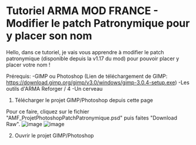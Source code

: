 # Tutoriel ARMA MOD FRANCE - Modifier le patch Patronymique pour y placer son nom

Hello, dans ce tutoriel, je vais vous apprendre à modifier le patch patronymique (disponible depuis la v1.17 du mod) pour pouvoir placer y placer votre nom !

Prérequis: 
-GIMP ou Photoshop (Lien de téléchargement de GIMP: https://download.gimp.org/gimp/v3.0/windows/gimp-3.0.4-setup.exe)
-Les outils d'ARMA Reforger / 4
-Un cerveau

1. Télécharger le projet GIMP/Photoshop depuis cette page

  Pour ce faire, cliquez sur le fichier "AMF_ProjetPhotoshopPatchPatronymique.psd" puis faites "Download Raw".
  ![image](https://github.com/user-attachments/assets/045cbce8-c3f8-4556-a76f-721d6602d1aa)
  ![image](https://github.com/user-attachments/assets/2e98806d-ca0b-4bd7-9ba1-ce59ba1d9c18)

2. Ouvrir le projet GIMP/Photoshop
   


  
